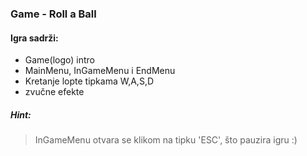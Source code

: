 ### Game - Roll a Ball
#### Igra sadrži: 
- Game(logo) intro
- MainMenu, InGameMenu i EndMenu
- Kretanje lopte tipkama W,A,S,D 
- zvučne efekte

##### Hint:
>InGameMenu otvara se klikom na tipku 'ESC', što pauzira igru :)
